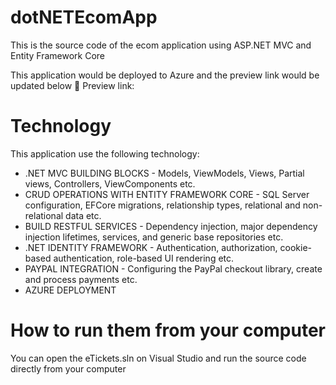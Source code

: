 # dotNETEcomApp

This is the source code of the ecom application using ASP.NET MVC and Entity Framework Core

This application would be deployed to Azure and the preview link would be updated below
📌 Preview link: 

# Technology
This application use the following technology:

- .NET MVC BUILDING BLOCKS - Models, ViewModels, Views, Partial views, Controllers, ViewComponents etc.
- CRUD OPERATIONS WITH ENTITY FRAMEWORK CORE - SQL Server configuration, EFCore migrations, relationship types, relational and non-relational data etc.
- BUILD RESTFUL SERVICES - Dependency injection, major dependency injection lifetimes, services, and generic base repositories etc.
- .NET IDENTITY FRAMEWORK - Authentication, authorization, cookie-based authentication, role-based UI rendering etc.
- PAYPAL INTEGRATION - Configuring the PayPal checkout library, create and process payments etc.
- AZURE DEPLOYMENT 


# How to run them from your computer
You can open the eTickets.sln on Visual Studio and run the source code directly from your computer